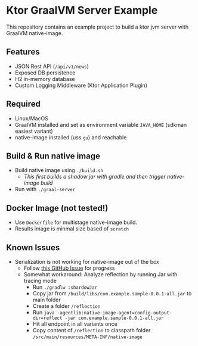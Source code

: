 # Ktor GraalVM Server Example

This repository contains an example project to build a ktor jvm server with GraalVM native-image.

## Features
- JSON Rest API (`/api/v1/news`)
- Exposed DB persistence
- H2 in-memory database
- Custom Logging Middleware (Ktor Application Plugin)

## Required
- Linux/MacOS
- GraalVM installed and set as environment variable `JAVA_HOME` (sdkman easiest variant)
- native-image installed (uss `gu`) and reachable

## Build & Run native image
- Build native image using `./build.sh`
  - *This first builds a shadow jar with gradle and then trigger native-image build*
- Run with `./graal-server`

## Docker Image (not tested!)
- Use `Dockerfile` for multistage native-image build.
- Results image is minmal size based of `scratch`

## Known Issues
- Serialization is not working for native-image out of the box
  - Follow [this GitHub Issue](https://github.com/Kotlin/kotlinx.serialization/issues/1348) for progress 
  - Somewhat workaround: Analyze reflection by running Jar with tracing mode
    - Run `./gradlw :shardowJar`
    - Copy jar from `/build/libs/com.example.sample-0.0.1-all.jar` to main folder
    - Create a folder `/reflection`
    - Run `java -agentlib:native-image-agent=config-output-dir=reflect -jar com.example.sample-0.0.1-all.jar`
    - Hit all endpoint in all variants once
    - Copy content of `/reflection` to classpath folder `/src/main/resources/META-INF/native-image`